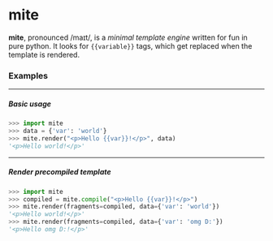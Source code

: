 ﻿# mite

**mite**, pronounced /maɪt/, is a *minimal template engine* written for fun in
pure python. It looks for `{{variable}}` tags, which get replaced when the
template is rendered.

### Examples

---

##### Basic usage
 
```python
>>> import mite
>>> data = {'var': 'world'}
>>> mite.render("<p>Hello {{var}}!</p>", data)
'<p>Hello world!</p>'
```

---

##### Render precompiled template

```python
>>> import mite
>>> compiled = mite.compile("<p>Hello {{var}}!</p>")
>>> mite.render(fragments=compiled, data={'var': 'world'})
'<p>Hello world!</p>'
>>> mite.render(fragments=compiled, data={'var': 'omg D:'})
'<p>Hello omg D:!</p>'
```
